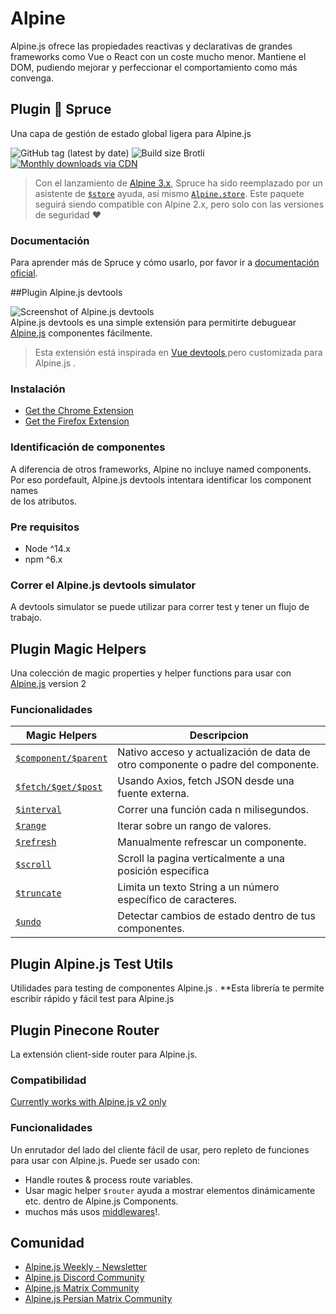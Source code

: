 # Alpine 
 
Alpine.js ofrece las propiedades reactivas y declarativas de grandes frameworks como Vue o React con un coste mucho menor. Mantiene el DOM, pudiendo mejorar y perfeccionar el comportamiento como más convenga. 
 
## Plugin 🌲 Spruce 
 
Una capa de gestión de estado global ligera para Alpine.js 
 
![GitHub tag (latest by date)](https://img.shields.io/github/v/tag/ryangjchandler/spruce?label=version&style=flat-square) 
![Build size Brotli](https://img.badgesize.io/ryangjchandler/spruce/master/dist/spruce.umd.js.svg?compression=gzip&style=flat-square&color=green)
[![Monthly downloads via CDN](https://data.jsdelivr.com/v1/package/gh/ryangjchandler/spruce/badge)](https://www.jsdelivr.com/package/gh/ryangjchandler/spruce) 

> Con el lanzamiento de [Alpine 3.x](https://github.com/alpinejs/alpine-next), Spruce ha sido reemplazado por un asistente de [`$store`](https://alpinejs.dev/magics/store) ayuda, así mismo [`Alpine.store`](https://alpinejs.dev/magics/store). 
Este paquete seguirá siendo compatible con Alpine 2.x, pero solo con las versiones de seguridad ❤️ 

### Documentación 

Para aprender más de Spruce y cómo usarlo, por favor ir a [documentación oficial](https://spruce.ryangjchandler.co.uk). 
 
 
##Plugin Alpine.js devtools   

![Screenshot of Alpine.js devtools](docs/devtools-only.png)  
Alpine.js devtools es una simple extensión para permitirte debuguear [Alpine.js](https://github.com/alpinejs/alpine) componentes fácilmente. 
> Esta extensión está inspirada en  [Vue devtools](https://github.com/vuejs/vue-devtools),pero customizada para Alpine.js . 

### Instalación  

-   [Get the Chrome Extension](https://chrome.google.com/webstore/detail/alpinejs-devtools/fopaemeedckajflibkpifppcankfmbhk) 
-   [Get the Firefox Extension](https://addons.mozilla.org/firefox/addon/alpinejs-devtools/) 

### Identificación de componentes 

A diferencia de otros frameworks, Alpine no incluye  named components. Por eso pordefault, Alpine.js devtools intentara identificar los component names  
de los atributos. 
 
### Pre requisitos 

-   Node ^14.x 
-   npm ^6.x 

### Correr el Alpine.js devtools simulator 
 
A devtools simulator se puede utilizar para correr test y tener un flujo de trabajo. 

## Plugin Magic Helpers 

Una colección de magic properties y helper functions para usar con [Alpine.js](https://github.com/alpinejs/alpine) version 2 

### Funcionalidades 

| Magic Helpers | Descripcion | 
| --- | --- | 
| [`$component/$parent`](#component) | Nativo acceso y actualización de data de otro componente o padre del componente. | 
| [`$fetch/$get/$post`](#fetch) | Usando Axios, fetch JSON desde una fuente externa.  | 
| [`$interval`](#interval) | Correr una función cada n milisegundos.  | 
| [`$range`](#range) | Iterar sobre un rango de valores. | 
| [`$refresh`](#refresh) | Manualmente refrescar un componente. | 
| [`$scroll`](#scroll) | Scroll la pagina verticalmente a una posición especifica | 
| [`$truncate`](#truncate) | Limita un texto String a un número específico de caracteres. | 
| [`$undo`](#undo) | Detectar cambios de estado dentro de tus componentes. | 

## Plugin Alpine.js Test Utils 

Utilidades para testing de componentes Alpine.js . 
**Esta librería te permite escribir rápido y fácil test para Alpine.js  

## Plugin Pinecone Router 

La extensión client-side router para Alpine.js. 

### Compatibilidad 

[Currently works with Alpine.js v2 only](https://github.com/pinecone-router/router/issues/12) 

### Funcionalidades 

Un enrutador del lado del cliente fácil de usar, pero repleto de funciones para usar con Alpine.js. 
Puede ser usado con: 
-   Handle routes & process route variables. 
-   Usar magic helper `$router` ayuda a mostrar elementos dinámicamente  etc. dentro de Alpine.js Components. 
-   muchos más usos [middlewares](#middlewares)!. 

## Comunidad 

* [Alpine.js Weekly - Newsletter](https://alpinejs.codewithhugo.com/newsletter) 
* [Alpine.js Discord Community](https://discord.gg/CGmj5nq) 
* [Alpine.js Matrix Community](https://matrix.to/#/#AlpineJS:matrix.org) 
* [Alpine.js Persian Matrix Community](https://matrix.to/#/#AlpineJS-fa:matrix.org) 